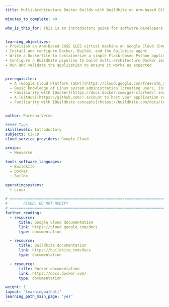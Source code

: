```yaml
---
title: Multi-Architecture Docker Builds with Buildkite on Arm-based GCP C4A Axion VMs

minutes_to_complete: 40

who_is_this_for: This is an introductory guide for software developers learning to build and run multi-architecture Docker images with Buildkite on Arm-based Google Cloud C4A virtual machines powered by Axion processors.


learning_objectives:
- Provision an Arm-based SUSE SLES virtual machine on Google Cloud (C4A with Axion processors)
- Install and configure Docker, Buildx, and the Buildkite agent
- Write a Dockerfile to containerize a simple Flask-based Python application
- Configure a Buildkite pipeline to build multi-architecture Docker images and push them to DockerHub
- Run and validate the application to ensure it works as expected


prerequisites:
  - A [Google Cloud Platform (GCP)](https://cloud.google.com/free?utm_source=google&hl=en) account with billing enabled (or another supported cloud provider like Azure or AWS)
  - Basic knowledge of Linux system administration (creating users, installing packages, managing services)
  - Familiarity with [Docker](https://docs.docker.com/get-started/) and container concepts
  - A [GitHub](https://github.com/) account to host your application repository
  - Familiarity with [Buildkite concepts](https://buildkite.com/docs/tutorials/getting-started) such as agents, pipelines, secrets, and queues


author: Pareena Verma

##### Tags
skilllevels: Introductory
subjects: CI-CD
cloud_service_providers: Google Cloud

armips:
  - Neoverse

tools_software_languages:
  - Buildkite
  - Docker
  - Buildx

operatingsystems:
  - Linux

# ================================================================================
#       FIXED, DO NOT MODIFY
# ================================================================================
further_reading:
  - resource:
      title: Google Cloud documentation
      link: https://cloud.google.com/docs
      type: documentation

  - resource:
      title: Buildkite documentation
      link: https://buildkite.com/docs
      type: documentation

  - resource:
      title: Docker documentation
      link: https://docs.docker.com/
      type: documentation

weight: 1
layout: "learningpathall"
learning_path_main_page: "yes"
---
```

